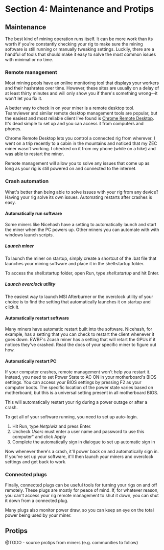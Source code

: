 # Section 4: Maintenance and Protips

## Maintenance

The best kind of mining operation runs itself. It can be more work than its worth if you're constantly checking your rig to make sure the mining software is still running or manually tweaking settings. Luckily, there are a handful of tools that should make it easy to solve the most common issues with minimal or no time.

### Remote management

Most mining pools have an online monitoring tool that displays your workers and their hashrates over time. However, these sites are usually on a delay of at least thirty minutes and will only show you if there's something wrong--it won't let you fix it.

A better way to check in on your miner is a remote desktop tool. Teamviewer and similar remote desktop management tools are popular, but the easiest and most reliable client I've found is [Chrome Remote Desktop](https://chrome.google.com/webstore/detail/chrome-remote-desktop/gbchcmhmhahfdphkhkmpfmihenigjmpp?hl=en). It's dead simple to set up and you can access it from computers and phones.

Chrome Remote Desktop lets you control a connected rig from wherever. I went on a trip recently to a cabin in the mountains and noticed that my ZEC miner wasn't working. I checked on it from my phone (while on a hike) and was able to restart the miner.

Remote management will allow you to solve any issues that come up as long as your rig is still powered on and connected to the internet.

### Crash automation

What's better than being able to solve issues with your rig from any device? Having your rig solve its own issues. Automating restarts after crashes is easy.

#### Automatically run software

Some miners like Nicehash have a setting to automatically launch and start the miner when the PC powers up. Other miners you can automate with with windows launch scripts.

##### Launch miner

To launch the miner on startup, simply create a shortcut of the .bat file that launches your mining software and place it in the shell:startup folder.

To access the shell:startup folder, open Run, type _shell:startup_ and hit Enter.

##### Launch overclock utility

The easiest way to launch MSI Afterburner or the overclock utility of your choice is to find the setting that automatically launches it on startup and click it.

#### Automatically restart software

Many miners have automatic restart built into the software. Nicehash, for example, has a setting that you can check to restart the client whenever it goes down. EWBF's Zcash miner has a setting that will retart the GPUs if it notices they've crashed. Read the docs of your specific miner to figure out how.

#### Automatically restart PC

If your computer crashes, remote management won't help you restart it. Instead, you need to set Power State to AC ON in your motherboard's BIOS settings. You can access your BIOS settings by pressing F2 as your computer boots. The specific location of the power state varies based on motherboard, but this is a universal setting present in all motherboard BIOS.

This will automatically restart your rig during a power outage or after a crash.

To get all of your software running, you need to set up auto-login.

1. Hit Run, type _Netplwiz_ and press Enter.
2. Uncheck _Users_ must enter a user name and password to use this computer" and click Apply
3. Complete the automatically sign in dialogue to set up automatic sign in

Now whenever there's a crash, it'll power back on and automatically sign in. If you've set up your software, it'll then launch your miners and overclock settings and get back to work.

### Connected plugs

Finally, connected plugs can be useful tools for turning your rigs on and off remotely. These plugs are mostly for peace of mind. If, for whatever reason, you can't access your rig remote management to shut it down, you can shut it down from a connected plug.

Many plugs also monitor power draw, so you can keep an eye on the total power being used by your miner.

## Protips

@TODO - source protips from miners (e.g. communities to follow)
